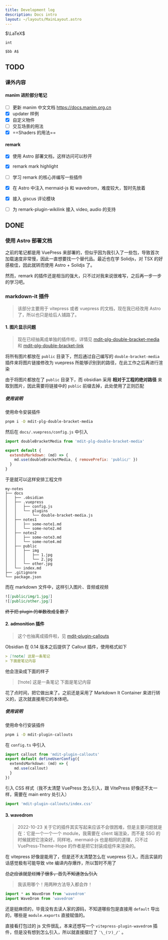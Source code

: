 ```yaml
---
title: Development log
description: Docs intro
layout: ~/layouts/MainLayout.astro
---
```


$\LaTeX$

```am
int
```

`$bb A$`

## TODO

### 课外内容

#### manim 进阶部分笔记

- [ ] 更新 manim 中文文档 <https://docs.manim.org.cn>
- [x] updater 样例
- [x] 自定义物件
- [ ] 交互场景的用法
- [x] ==Shaders 的用法==

#### remark

- [x] 使用 Astro 部署文档，这样访问可以秒开
- [x] remark mark highlight
- [ ] 学习 remark 的核心并编写一些插件
- [x] 在 Astro 中注入 mermaid-js 和 wavedrom，难度较大，暂时先放着
- [x] 接入 giscus 评论模块
- [ ] 为 remark-plugin-wikilink 接入 video, audio 的支持


## DONE

### 使用 Astro 部署文档

之前的笔记都是用 VuePress 来部署的，但似乎因为我引入了一些包，导致首次加载速度非常慢，因此一直想要找一个替代品。最近也在学 Solidjs，对 TSX 的好感极佳，因此就转而使用 Astro + Solidjs 了。

然而，remark 的插件还是相当的强大，只不过对我来说很难写，之后再一步一步的学习吧。

### markdown-it 插件

> 该部分主要用于 vitepress 或者 vuepress 的文档，现在我已经改用 Astro 了，所以也只是给后人铺路了。

#### 1. 图片显示问题

> 现在已经抽离成单独的插件啦，详情见 [mdit-plg-double-bracket-media](https://github.com/widcardw/mdit-plg-double-bracket-media) 和 [mdit-plg-double-bracket-link](https://github.com/widcardw/mdit-plg-double-bracket-link)

将所有图片都放在 `public` 目录下，然后通过自己编写的 `double-bracket-media` 插件来将图片链接修改为 vuepress 所能够识别到的路径，在此工作之后再进行渲染

由于将图片都放在了 `public` 目录下，而 obsidian 采用 **相对于工程的绝对路径** 来取到图片，因此需要将链接中的 `public` 前缀去掉，此处使用了正则匹配

##### 使用说明

使用命令安装插件

```sh
pnpm i -D mdit-plg-double-bracket-media
```

然后在 `docs/.vuepress/config.js` 中引入

```js
import doubleBracketMedia from 'mdit-plg-double-bracket-media'

export default {
  extendsMarkdown: (md) => {
    md.use(doubleBracketMedia, { removePrefix: 'public/' })
  }
}
```

于是就可以这样安排工程文件

```
my-notes
├── docs
│   ├── .obsidian
│   ├── .vuepress
│   │   ├── config.js
│   │   └── plugins
│   │       └── double-bracket-media.js
│   ├── notes1
│   │   ├── some-note1.md
│   │   └── some-note2.md
│   ├── notes2
│   │   ├── some-note3.md
│   │   └── some-note4.md
│   ├── public
│   │   ├── img
│   │   │   ├── 1.jpg
│   │   │   └── 2.jpg
│   │   └── other.jpg
│   └── index.md
├── .gitignore
└── package.json
```

而在 markdown 文件中，这样引入图片、音频或视频

```md
![[public/img/1.jpg]]
![[public/other.jpg]]
```

~~终于把 plugin 的单数改成复数了~~

#### 2. admonition 插件

> 这个也抽离成插件啦，见 [mdit-plugin-callouts](https://github.com/widcardw/mdit-plugin-callouts)

Obsidian 在 0.14 版本之后提供了 Callout 插件，使用格式如下

```md
> [!note] 这是一条笔记
> 下面是笔记内容
```

他会渲染成下面的样子

> [!note] 这是一条笔记
> 下面是笔记内容

花了点时间，把它做出来了。之前还是采用了 Markdown It Container 来进行转义的，这次就直接用它的本体吧。

##### 使用说明

使用命令行安装插件

```sh
pnpm i -D mdit-plugin-callouts
```

在 `config.ts` 中引入

```ts
import callout from 'mdit-plugin-callouts'
export default defineUserConfig({
  extendsMarkdown: (md) => {
    md.use(callout)
  }
})
```

引入 CSS 样式（我不太清楚 VuePress 怎么引入，跟 VitePress 好像还不太一样，需要在 main entry 处引入）

```ts
import 'mdit-plugin-callouts/index.css'
```

#### 3. wavedrom

> 2022-10-23 关于它的插件其实写起来应该不会很困难，但是主要问题就是在：它是一个一个一个 module，我需要在 client 端渲染，而不是 SSG 的时候就把它渲染好。同样地，mermaid-js 也是相同的道理，只不过 VuePress-Theme-Hope 的作者是把它封装成组件来渲染的。

在 vitepress 好像是能用了，但是还不太清楚怎么在 vuepress 引入，而且实装的话感觉极有可能导致 vite 编译内存爆炸，所以暂时不用了

~~总之应该就是烂摊子很多，首先不知道怎么引入~~

> 我该用哪个！用两种方法导入都会炸！

```ts
import * as WaveDrom from 'wavedrom'
import WaveDrom from 'wavedrom'
```

还是挺麻烦的，毕竟没有去读人家的源码，不知道哪些包是直接用 `default` 导出的，哪些是 `module.exports` 直接赋值的。

直接看打包过的 js 文件很乱，本来还想写一个 `vitepress-plugin-wavedrom` 插件，但是没有想到怎么引入，所以就直接摆烂了 `¯\_(ツ)_/¯` 。
